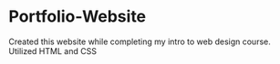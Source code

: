 # Portfolio-Website

Created this website while completing my intro to web design course. Utilized HTML and CSS
